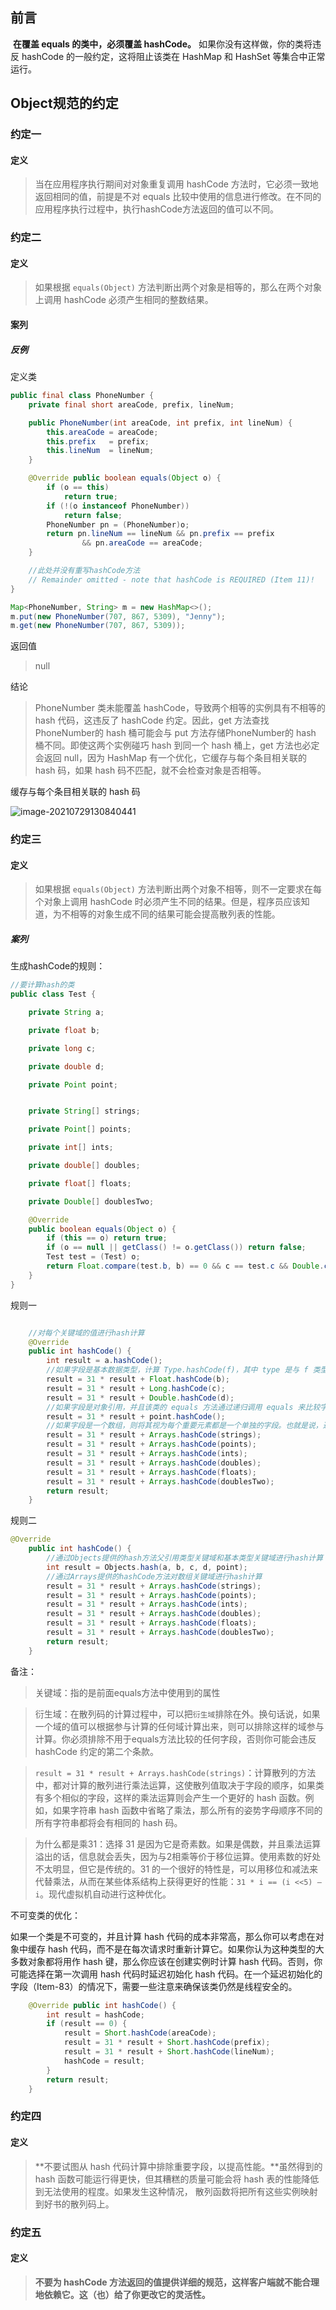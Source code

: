 ## 前言

​		**在覆盖 equals 的类中，必须覆盖 hashCode。** 如果你没有这样做，你的类将违反 hashCode 的一般约定，这将阻止该类在 HashMap 和 HashSet 等集合中正常运行。

## Object规范的约定 

### 约定一

#### 定义

> 当在应用程序执行期间对对象重复调用 hashCode 方法时，它必须一致地返回相同的值，前提是不对 equals 比较中使用的信息进行修改。在不同的应用程序执行过程中，执行hashCode方法返回的值可以不同。

### 约定二

#### 定义

> 如果根据 `equals(Object)` 方法判断出两个对象是相等的，那么在两个对象上调用 hashCode 必须产生相同的整数结果。

#### 案列

##### 反例

定义类

```java
public final class PhoneNumber {
    private final short areaCode, prefix, lineNum;

    public PhoneNumber(int areaCode, int prefix, int lineNum) {
        this.areaCode = areaCode;
        this.prefix   = prefix;
        this.lineNum  = lineNum;
    }

    @Override public boolean equals(Object o) {
        if (o == this)
            return true;
        if (!(o instanceof PhoneNumber))
            return false;
        PhoneNumber pn = (PhoneNumber)o;
        return pn.lineNum == lineNum && pn.prefix == prefix
                && pn.areaCode == areaCode;
    }

    //此处并没有重写hashCode方法
    // Remainder omitted - note that hashCode is REQUIRED (Item 11)!
}
```

```java
Map<PhoneNumber, String> m = new HashMap<>();
m.put(new PhoneNumber(707, 867, 5309), "Jenny");
m.get(new PhoneNumber(707, 867, 5309));
```

返回值

> null

结论

> PhoneNumber 类未能覆盖 hashCode，导致两个相等的实例具有不相等的 hash 代码，这违反了 hashCode 约定。因此，get 方法查找PhoneNumber的 hash 桶可能会与 put 方法存储PhoneNumber的 hash 桶不同。即使这两个实例碰巧 hash 到同一个 hash 桶上，get 方法也必定会返回 null，因为 HashMap 有一个优化，它缓存与每个条目相关联的 hash 码，如果 hash 码不匹配，就不会检查对象是否相等。

缓存与每个条目相关联的 hash 码

![image-20210729130840441](https://gitee.com/laoyouji1018/images/raw/master/img/20210729130841.png)

### 约定三

#### 定义

> 如果根据 `equals(Object)` 方法判断出两个对象不相等，则不一定要求在每个对象上调用 hashCode 时必须产生不同的结果。但是，程序员应该知道，为不相等的对象生成不同的结果可能会提高散列表的性能。

##### 案列

生成hashCode的规则：

```java
//要计算hash的类
public class Test {

    private String a;

    private float b;

    private long c;

    private double d;

    private Point point;


    private String[] strings;

    private Point[] points;

    private int[] ints;

    private double[] doubles;

    private float[] floats;

    private Double[] doublesTwo;

    @Override
    public boolean equals(Object o) {
        if (this == o) return true;
        if (o == null || getClass() != o.getClass()) return false;
        Test test = (Test) o;
        return Float.compare(test.b, b) == 0 && c == test.c && Double.compare(test.d, d) == 0 && a.equals(test.a) && point.equals(test.point) && Arrays.equals(strings, test.strings) && Arrays.equals(points, test.points) && Arrays.equals(ints, test.ints) && Arrays.equals(doubles, test.doubles) && Arrays.equals(floats, test.floats) && Arrays.equals(doublesTwo, test.doublesTwo);
    }
}
```

规则一

```java

    //对每个关键域的值进行hash计算
    @Override
    public int hashCode() {
        int result = a.hashCode();
        //如果字段是基本数据类型，计算 Type.hashCode(f)，其中 type 是与 f 类型对应的包装类。
        result = 31 * result + Float.hashCode(b);
        result = 31 * result + Long.hashCode(c);
        result = 31 * result + Double.hashCode(d);
        //如果字段是对象引用，并且该类的 equals 方法通过递归调用 equals 来比较字段，则递归调用字段上的 hashCode。如果需要更复杂的比较，则为该字段计算一个「规范表示」，并在规范表示上调用 hashCode。如果字段的值为空，则使用 0（或其他常数，但 0 是惯用的）。
        result = 31 * result + point.hashCode();
        //如果字段是一个数组，则将其视为每个重要元素都是一个单独的字段。也就是说，通过递归地应用这些规则计算每个重要元素的 hash 代码，并将每个步骤 2.b 的值组合起来。如果数组中没有重要元素，则使用常量，最好不是 0。如果所有元素都很重要，那么使用 Arrays.hashCode。
        result = 31 * result + Arrays.hashCode(strings);
        result = 31 * result + Arrays.hashCode(points);
        result = 31 * result + Arrays.hashCode(ints);
        result = 31 * result + Arrays.hashCode(doubles);
        result = 31 * result + Arrays.hashCode(floats);
        result = 31 * result + Arrays.hashCode(doublesTwo);
        return result;
    }
```

规则二

```java
@Override
    public int hashCode() {
        //通过Objects提供的hash方法父引用类型关键域和基本类型关键域进行hash计算
        int result = Objects.hash(a, b, c, d, point);
        //通过Arrays提供的hashCode方法对数组关键域进行hash计算
        result = 31 * result + Arrays.hashCode(strings);
        result = 31 * result + Arrays.hashCode(points);
        result = 31 * result + Arrays.hashCode(ints);
        result = 31 * result + Arrays.hashCode(doubles);
        result = 31 * result + Arrays.hashCode(floats);
        result = 31 * result + Arrays.hashCode(doublesTwo);
        return result;
    }
```

备注：

> 关键域：指的是前面equals方法中使用到的属性

> 衍生域：在散列码的计算过程中，可以把`衍生域`排除在外。换句话说，如果一个域的值可以根据参与计算的任何域计算出来，则可以排除这样的域参与计算。你必须排除不用于equals方法比较的任何字段，否则你可能会违反 hashCode 约定的第二个条款。

> `result = 31 * result + Arrays.hashCode(strings)`：计算散列的方法中，都对计算的散列进行乘法运算，这使散列值取决于字段的顺序，如果类有多个相似的字段，这样的乘法运算则会产生一个更好的 hash 函数。例如，如果字符串 hash 函数中省略了乘法，那么所有的姿势字母顺序不同的所有字符串都将会有相同的 hash 码。

> 为什么都是乘31：选择 31 是因为它是奇素数。如果是偶数，并且乘法运算溢出的话，信息就会丢失，因为与2相乘等价于移位运算。使用素数的好处不太明显，但它是传统的。31 的一个很好的特性是，可以用移位和减法来代替乘法，从而在某些体系结构上获得更好的性能：`31 * i == (i <<5) – i`。现代虚拟机自动进行这种优化。

不可变类的优化：

如果一个类是不可变的，并且计算 hash 代码的成本非常高，那么你可以考虑在对象中缓存 hash 代码，而不是在每次请求时重新计算它。如果你认为这种类型的大多数对象都将用作 hash 键，那么你应该在创建实例时计算 hash 代码。否则，你可能选择在第一次调用 hash 代码时延迟初始化 hash 代码。在一个延迟初始化的字段（Item-83）的情况下，需要一些注意来确保该类仍然是线程安全的。

```java
    @Override public int hashCode() {
        int result = hashCode;
        if (result == 0) {
            result = Short.hashCode(areaCode);
            result = 31 * result + Short.hashCode(prefix);
            result = 31 * result + Short.hashCode(lineNum);
            hashCode = result;
        }
        return result;
    }
```

### 约定四

#### 定义

> **不要试图从 hash 代码计算中排除重要字段，以提高性能。**虽然得到的 hash 函数可能运行得更快，但其糟糕的质量可能会将 hash 表的性能降低到无法使用的程度。如果发生这种情况， 散列函数将把所有这些实例映射到好书的散列码上。

### 约定五

#### 定义

> **不要为 hashCode 方法返回的值提供详细的规范，这样客户端就不能合理地依赖它。这（也）给了你更改它的灵活性。**

